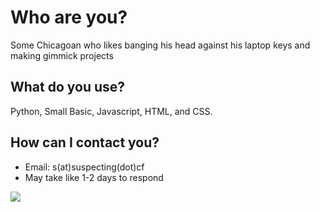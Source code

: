 # Who are you?
Some Chicagoan who likes banging his head against his laptop keys and making gimmick projects

## What do you use?

Python, Small Basic, Javascript, HTML, and CSS.

## How can I contact you?

 - Email: s(at)suspecting(dot)cf
 - May take like 1-2 days to respond


 ![](https://raw.githubusercontent.com/suspecting/suspecting/main/Untitled.png)
